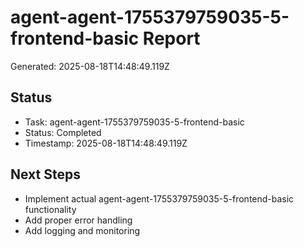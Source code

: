 # agent-agent-1755379759035-5-frontend-basic Report

Generated: 2025-08-18T14:48:49.119Z

## Status
- Task: agent-agent-1755379759035-5-frontend-basic
- Status: Completed
- Timestamp: 2025-08-18T14:48:49.119Z

## Next Steps
- Implement actual agent-agent-1755379759035-5-frontend-basic functionality
- Add proper error handling
- Add logging and monitoring
